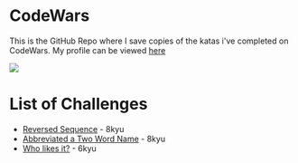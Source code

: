 # CodeWars
This is the GitHub Repo where I save copies of the katas i've completed on CodeWars. My profile can be viewed [here](https://www.codewars.com/users/Epic91)

<img src="https://www.codewars.com/users/Epic91/badges/large">

# List of Challenges

* [Reversed Sequence](https://www.codewars.com/users/Epic91) - 8kyu
* [Abbreviated a Two Word Name](https://www.codewars.com/kata/57eadb7ecd143f4c9c0000a3) - 8kyu
* [Who likes it?](https://www.codewars.com/kata/5266876b8f4bf2da9b000362) - 6kyu